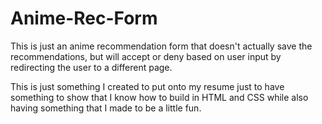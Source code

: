 # Anime-Rec-Form
This is just an anime recommendation form that doesn't actually save the recommendations, but will accept or deny based on user input by redirecting the user to a different page. 

This is just something I created to put onto my resume just to have something to show that I know how to build in HTML and CSS while also having something that I made to be a little fun.
